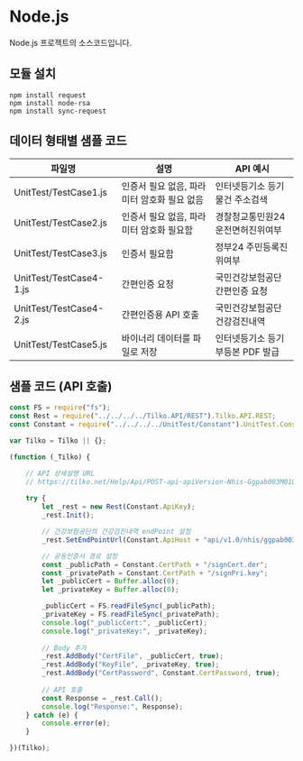 # Node.js
Node.js 프로젝트의 소스코드입니다.

## 모듈 설치
```
npm install request
npm install node-rsa
npm install sync-request
```

## 데이터 형태별 샘플 코드
|파일명|설명|API 예시|
|---|---|---|
|UnitTest/TestCase1.js|인증서 필요 없음, 파라미터 암호화 필요 없음|인터넷등기소 등기물건 주소검색|
|UnitTest/TestCase2.js|인증서 필요 없음, 파라미터 암호화 필요함|경찰청교통민원24 운전면허진위여부|
|UnitTest/TestCase3.js|인증서 필요함|정부24 주민등록진위여부|
|UnitTest/TestCase4-1.js|간편인증 요청|국민건강보험공단 간편인증 요청|
|UnitTest/TestCase4-2.js|간편인증용 API 호출|국민건강보험공단 건강검진내역|
|UnitTest/TestCase5.js|바이너리 데이터를 파일로 저장|인터넷등기소 등기부등본 PDF 발급|

## 샘플 코드 (API 호출)
```javascript
const FS = require("fs");
const Rest = require("../../../../Tilko.API/REST").Tilko.API.REST;
const Constant = require("../../../../UnitTest/Constant").UnitTest.Constant;

var Tilko = Tilko || {};

(function (_Tilko) {

    // API 상세설명 URL
    // https://tilko.net/Help/Api/POST-api-apiVersion-Nhis-Ggpab003M0105
    
    try {
        let _rest = new Rest(Constant.ApiKey);
        _rest.Init();

        // 건강보험공단의 건강검진내역 endPoint 설정
        _rest.SetEndPointUrl(Constant.ApiHost + "api/v1.0/nhis/ggpab003m0105");

        // 공동인증서 경로 설정
        const _publicPath = Constant.CertPath + "/signCert.der";
        const _privatePath = Constant.CertPath + "/signPri.key";
        let _publicCert = Buffer.alloc(0);
        let _privateKey = Buffer.alloc(0);

        _publicCert = FS.readFileSync(_publicPath);
        _privateKey = FS.readFileSync(_privatePath);
        console.log("_publicCert:", _publicCert);
        console.log("_privateKey:", _privateKey);
        
        // Body 추가
        _rest.AddBody("CertFile", _publicCert, true);                   // [암호화] 인증서 공개키(Base64 인코딩)
        _rest.AddBody("KeyFile", _privateKey, true);                    // [암호화] 인증서 개인키(Base64 인코딩)
        _rest.AddBody("CertPassword", Constant.CertPassword, true);     // [암호화] 인증서 암호(Base64 인코딩)
                
        // API 호출
        const Response = _rest.Call();
        console.log("Response:", Response);
    } catch (e) {
        console.error(e);
    }

})(Tilko);
```
